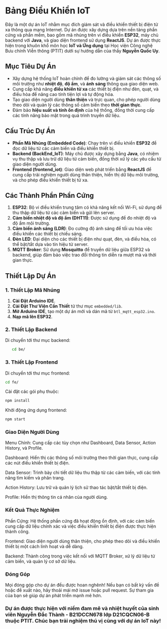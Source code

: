 # Bảng Điều Khiển IoT

Đây là một dự án IoT nhằm mục đích giám sát và điều khiển thiết bị điện từ xa thông qua mạng Internet. Dự án được xây dựng dựa trên nền tảng phần cứng và phần mềm, bao gồm mã nhúng trên vi điều khiển **ESP32**, máy chủ backend với **Java**, và giao diện frontend sử dụng **ReactJS**. Dự án được thực hiện trong khuôn khổ môn học **IoT và Ứng dụng** tại Học viện Công nghệ Bưu chính Viễn thông (PTIT) dưới sự hướng dẫn của thầy **Nguyễn Quốc Uy**.

## Mục Tiêu Dự Án

- Xây dựng hệ thống IoT hoàn chỉnh để đo lường và giám sát các thông số môi trường như **nhiệt độ**, **độ ẩm**, và **ánh sáng** thông qua giao diện web.
- Cung cấp khả năng **điều khiển từ xa** các thiết bị điện như đèn, quạt, và điều hòa để nâng cao tính tiện lợi và tự động hóa.
- Tạo giao diện người dùng **thân thiện** và trực quan, cho phép người dùng theo dõi và quản lý các thông số cảm biến theo **thời gian thực**.
- Đảm bảo **hiệu suất và tính ổn định** của hệ thống, đồng thời cung cấp các tính năng bảo mật trong quá trình truyền dữ liệu.

## Cấu Trúc Dự Án

- **Phần Mã Nhúng (Embedded Code)**: Chạy trên vi điều khiển **ESP32** để đọc dữ liệu từ các cảm biến và điều khiển thiết bị.
- **Backend (BackEnd_IoT)**: Máy chủ được xây dựng bằng **Java**, có nhiệm vụ thu thập và lưu trữ dữ liệu từ cảm biến, đồng thời xử lý các yêu cầu từ giao diện người dùng.
- **Frontend (frontend_iot)**: Giao diện web phát triển bằng **ReactJS** để cung cấp trải nghiệm người dùng thân thiện, hiển thị dữ liệu môi trường, và cho phép điều khiển thiết bị từ xa.

## Các Thành Phần Phần Cứng

1. **ESP32**: Bộ vi điều khiển trung tâm có khả năng kết nối Wi-Fi, sử dụng để thu thập dữ liệu từ các cảm biến và gửi lên server.
2. **Cảm biến nhiệt độ và độ ẩm (DHT11)**: Được sử dụng để đo nhiệt độ và độ ẩm môi trường.
3. **Cảm biến ánh sáng (LDR)**: Đo cường độ ánh sáng để tối ưu hóa việc điều khiển các thiết bị chiếu sáng.
4. **Đèn LED**: Đại diện cho các thiết bị điện như quạt, đèn, và điều hòa, có thể bật/tắt dựa vào tín hiệu từ server.
5. **MQTT Broker**: Sử dụng **Mosquitto** để truyền dữ liệu giữa ESP32 và backend, giúp đảm bảo việc trao đổi thông tin diễn ra mượt mà và thời gian thực.

## Thiết Lập Dự Án

### 1. Thiết Lập Mã Nhúng

1. **Cài Đặt Arduino IDE**.
2. **Cài Đặt Thư Viện Cần Thiết** từ thư mục `embedded/lib`.
3. **Mở Arduino IDE**, tạo một dự án mới và dán mã từ `btl_mqtt_esp32.ino`.
4. **Nạp mã lên ESP32**.

### 2. Thiết Lập Backend

Di chuyển tới thư mục backend:

```bash
   cd be/
```

### 3. Thiết Lập Frontend
Di chuyển tới thư mục frontend:

```bash
cd fe/
```
Cài đặt các gói phụ thuộc:

```bash
npm install
```
Khởi động ứng dụng frontend:

```bash
npm start
```
### Giao Diện Người Dùng

Menu Chính: Cung cấp các tùy chọn như Dashboard, Data Sensor, Action History, và Profile.

Dashboard: Hiển thị các thông số môi trường theo thời gian thực, cung cấp các nút điều khiển thiết bị điện.

Data Sensor: Trình bày chi tiết dữ liệu thu thập từ các cảm biến, với các tính năng tìm kiếm và phân trang.

Action History: Lưu trữ và quản lý lịch sử thao tác bật/tắt thiết bị điện.

Profile: Hiển thị thông tin cá nhân của người dùng.

### Kết Quả Thực Nghiệm

Phần Cứng: Hệ thống phần cứng đã hoạt động ổn định, với các cảm biến cung cấp dữ liệu chính xác và việc điều khiển thiết bị điện được thực hiện thành công.

Frontend: Giao diện người dùng thân thiện, cho phép theo dõi và điều khiển thiết bị một cách linh hoạt và dễ dàng.

Backend: Thành công trong việc kết nối với MQTT Broker, xử lý dữ liệu từ cảm biến, và quản lý cơ sở dữ liệu.

### Đóng Góp
Mọi đóng góp cho dự án đều được hoan nghênh! Nếu bạn có bất kỳ vấn đề hoặc đề xuất nào, hãy thoải mái mở issue hoặc pull request. Sự tham gia của bạn sẽ giúp dự án phát triển mạnh mẽ hơn.

### Dự án được thực hiện với niềm đam mê và nhiệt huyết của sinh viên Nguyễn Đắc Thành - B21DCCN678 lớp D21CQCN06-B thuộc PTIT. Chúc bạn trải nghiệm thú vị cùng với dự án IoT này!
